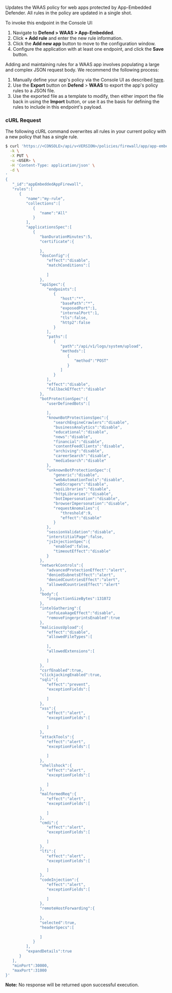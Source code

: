 Updates the WAAS policy for web apps protected by App-Embedded Defender.
All rules in the policy are updated in a single shot.

To invoke this endpoint in the Console UI:

1. Navigate to **Defend > WAAS > App-Embedded**.
2. Click **+ Add rule** and enter the new rule information.
3. Click the **Add new app** button to move to the configuration window.
4. Configure the application with at least one endpoint, and click the **Save** button.

Adding and maintaining rules for a WAAS app involves populating a large and complex JSON request body.
We recommend the following process:

1. Manually define your app's policy via the Console UI as described [here](https://docs.twistlock.com/docs/compute_edition/waas/deploy_waas.html).
2. Use the **Export** button on **Defend** > **WAAS** to export the app's policy rules to a JSON file.
3. Use the exported file as a template to modify, then either import the file back in using the **Import** button, or use it as the basis for defining the rules to include in this endpoint's payload.

### cURL Request

The following cURL command overwrites all rules in your current policy with a new policy that has a single rule.

```bash
$ curl 'https://<CONSOLE>/api/v<VERSION>/policies/firewall/app/app-embedded' \
  -k \
  -X PUT \
  -u <USER> \
  -H 'Content-Type: application/json' \
  -d \
'
{
   "_id":"appEmbeddedAppFirewall",
   "rules":[
      {
         "name":"my-rule",
         "collections":[
            {
               "name":"All"
            }
         ],
         "applicationsSpec":[
            {
               "banDurationMinutes":5,
               "certificate":{
                  
               },
               "dosConfig":{
                  "effect":"disable",
                  "matchConditions":[
                     
                  ]
               },
               "apiSpec":{
                  "endpoints":[
                     {
                        "host":"*",
                        "basePath":"*",
                        "exposedPort":1,
                        "internalPort":1,
                        "tls":false,
                        "http2":false
                     }
                  ],
                  "paths":[
                     {
                        "path":"/api/v1/logs/system/upload",
                        "methods":[
                           {
                              "method":"POST"
                           }
                        ]
                     }
                  ],
                  "effect":"disable",
                  "fallbackEffect":"disable"
               },
               "botProtectionSpec":{
                  "userDefinedBots":[
                     
                  ],
                  "knownBotProtectionsSpec":{
                     "searchEngineCrawlers":"disable",
                     "businessAnalytics":"disable",
                     "educational":"disable",
                     "news":"disable",
                     "financial":"disable",
                     "contentFeedClients":"disable",
                     "archiving":"disable",
                     "careerSearch":"disable",
                     "mediaSearch":"disable"
                  },
                  "unknownBotProtectionSpec":{
                     "generic":"disable",
                     "webAutomationTools":"disable",
                     "webScrapers":"disable",
                     "apiLibraries":"disable",
                     "httpLibraries":"disable",
                     "botImpersonation":"disable",
                     "browserImpersonation":"disable",
                     "requestAnomalies":{
                        "threshold":9,
                        "effect":"disable"
                     }
                  },
                  "sessionValidation":"disable",
                  "interstitialPage":false,
                  "jsInjectionSpec":{
                     "enabled":false,
                     "timeoutEffect":"disable"
                  }
               },
               "networkControls":{
                  "advancedProtectionEffect":"alert",
                  "deniedSubnetsEffect":"alert",
                  "deniedCountriesEffect":"alert",
                  "allowedCountriesEffect":"alert"
               },
               "body":{
                  "inspectionSizeBytes":131072
               },
               "intelGathering":{
                  "infoLeakageEffect":"disable",
                  "removeFingerprintsEnabled":true
               },
               "maliciousUpload":{
                  "effect":"disable",
                  "allowedFileTypes":[
                     
                  ],
                  "allowedExtensions":[
                     
                  ]
               },
               "csrfEnabled":true,
               "clickjackingEnabled":true,
               "sqli":{
                  "effect":"prevent",
                  "exceptionFields":[
                     
                  ]
               },
               "xss":{
                  "effect":"alert",
                  "exceptionFields":[
                     
                  ]
               },
               "attackTools":{
                  "effect":"alert",
                  "exceptionFields":[
                     
                  ]
               },
               "shellshock":{
                  "effect":"alert",
                  "exceptionFields":[
                     
                  ]
               },
               "malformedReq":{
                  "effect":"alert",
                  "exceptionFields":[
                     
                  ]
               },
               "cmdi":{
                  "effect":"alert",
                  "exceptionFields":[
                     
                  ]
               },
               "lfi":{
                  "effect":"alert",
                  "exceptionFields":[
                     
                  ]
               },
               "codeInjection":{
                  "effect":"alert",
                  "exceptionFields":[
                     
                  ]
               },
               "remoteHostForwarding":{
                  
               },
               "selected":true,
               "headerSpecs":[
                  
               ]
            }
         ],
         "expandDetails":true
      }
   ],
   "minPort":30000,
   "maxPort":31000
}'
```

**Note:** No response will be returned upon successful execution.
